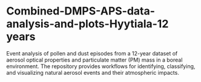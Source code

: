 # Combined-DMPS-APS-data-analysis-and-plots-Hyytiala-12 years
Event analysis of pollen and dust episodes from a 12-year dataset of aerosol optical properties and particulate matter (PM) mass in a boreal environment. The repository provides workflows for identifying, classifying, and visualizing natural aerosol events and their atmospheric impacts.
